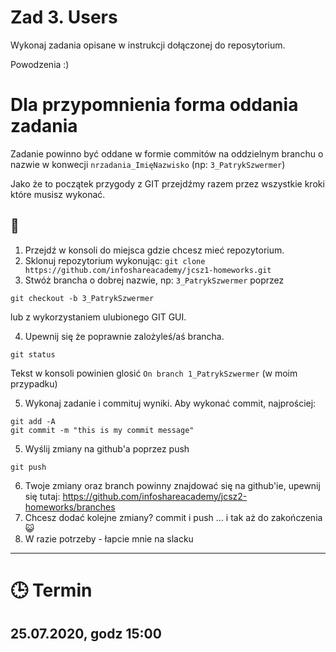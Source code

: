 # Zad 3. Users

Wykonaj zadania opisane w instrukcji dołączonej do reposytorium.

Powodzenia :)

# Dla przypomnienia forma oddania zadania
Zadanie powinno być oddane w formie commitów na oddzielnym branchu o nazwie w konwecji `nrzadania_ImięNazwisko` (np: `3_PatrykSzwermer`)

Jako że to początek przygody z GIT przejdźmy razem przez wszystkie kroki które musisz wykonać.

## :construction_worker: 
1. Przejdź w konsoli do miejsca gdzie chcesz mieć repozytorium.
2. Sklonuj repozytorium wykonując: `git clone https://github.com/infoshareacademy/jcsz1-homeworks.git`
3. Stwóż brancha o dobrej nazwie, np: `3_PatrykSzwermer` poprzez 
```
git checkout -b 3_PatrykSzwermer
```
lub z wykorzystaniem ulubionego GIT GUI.

4. Upewnij się że poprawnie zalożyleś/aś brancha. 
```
git status
```

Tekst w konsoli powinien glosić `On branch 1_PatrykSzwermer` (w moim przypadku)

5. Wykonaj zadanie i commituj wyniki. Aby wykonać commit, najprościej:
```
git add -A
git commit -m "this is my commit message"
```
5. Wyślij zmiany na github'a poprzez push 
```
git push
```
6. Twoje zmiany oraz branch powinny znajdować się na github'ie, upewnij się tutaj: https://github.com/infoshareacademy/jcsz2-homeworks/branches
7. Chcesz dodać kolejne zmiany? commit i push ... i tak aż do zakończenia :smiley_cat:
7. W razie potrzeby - łapcie mnie na slacku

---

# :clock3: Termin
## 25.07.2020, godz 15:00 
